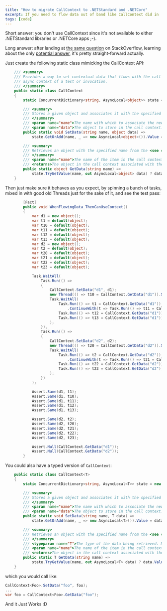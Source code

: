 ```yaml
---
title: "How to migrate CallContext to .NETStandard and .NETCore"
excerpt: If you need to flow data out of band like CallContext did in .NET, here's how in the new world.
tags: [code]
---
```


Short answer: you don't use CallContext since it's not available to either .NETStandard libraries or .NETCore apps ;-).

Long answer: after landing at [the same question](http://stackoverflow.com/questions/42242222/net-core-equivalent-of-callcontext-logicalget-setdata) 
on StackOverflow, learning about the only [potential answer](http://stackoverflow.com/questions/31707362/how-do-the-semantics-of-asynclocal-differ-from-the-logical-call-context), 
it's pretty straight-forward actually.

Just create the following static class mimicking the CallContext API:

```csharp
    /// <summary>
    /// Provides a way to set contextual data that flows with the call and 
    /// async context of a test or invocation.
    /// </summary>
    public static class CallContext
    {
        static ConcurrentDictionary<string, AsyncLocal<object>> state = new ConcurrentDictionary<string, AsyncLocal<object>>();

        /// <summary>
        /// Stores a given object and associates it with the specified name.
        /// </summary>
        /// <param name="name">The name with which to associate the new item in the call context.</param>
        /// <param name="data">The object to store in the call context.</param>
        public static void SetData(string name, object data) =>
            state.GetOrAdd(name, _ => new AsyncLocal<object>()).Value = data;

        /// <summary>
        /// Retrieves an object with the specified name from the <see cref="CallContext"/>.
        /// </summary>
        /// <param name="name">The name of the item in the call context.</param>
        /// <returns>The object in the call context associated with the specified name, or <see langword="null"/> if not found.</returns>
        public static object GetData(string name) =>
            state.TryGetValue(name, out AsyncLocal<object> data) ? data.Value : null;
    }
```

Then just make sure it behaves as you expect, by spinning a bunch of tasks, mixed in with good old 
Threads just for the sake of it, and see the test pass:

```csharp
        [Fact]
        public void WhenFlowingData_ThenCanUseContext()
        {
            var d1 = new object();
            var t1 = default(object);
            var t10 = default(object);
            var t11 = default(object);
            var t12 = default(object);
            var t13 = default(object);
            var d2 = new object();
            var t2 = default(object);
            var t20 = default(object);
            var t21 = default(object);
            var t22 = default(object);
            var t23 = default(object);

            Task.WaitAll(
                Task.Run(() =>
                {
                    CallContext.SetData("d1", d1);
                    new Thread(() => t10 = CallContext.GetData("d1")).Start();
                    Task.WaitAll(
                        Task.Run(() => t1 = CallContext.GetData("d1"))
                            .ContinueWith(t => Task.Run(() => t11 = CallContext.GetData("d1"))),
                        Task.Run(() => t12 = CallContext.GetData("d1")),
                        Task.Run(() => t13 = CallContext.GetData("d1"))
                    );
                }),
                Task.Run(() =>
                {
                    CallContext.SetData("d2", d2);
                    new Thread(() => t20 = CallContext.GetData("d2")).Start();
                    Task.WaitAll(
                        Task.Run(() => t2 = CallContext.GetData("d2"))
                            .ContinueWith(t => Task.Run(() => t21 = CallContext.GetData("d2"))),
                        Task.Run(() => t22 = CallContext.GetData("d2")),
                        Task.Run(() => t23 = CallContext.GetData("d2"))
                    );
                })
            );

            Assert.Same(d1, t1);
            Assert.Same(d1, t10);
            Assert.Same(d1, t11);
            Assert.Same(d1, t12);
            Assert.Same(d1, t13);

            Assert.Same(d2, t2);
            Assert.Same(d2, t20);
            Assert.Same(d2, t21);
            Assert.Same(d2, t22);
            Assert.Same(d2, t23);

            Assert.Null(CallContext.GetData("d1"));
            Assert.Null(CallContext.GetData("d2"));
        }
```

You could also have a typed version of `CallContext`:

```csharp
    public static class CallContext<T>
    {
        static ConcurrentDictionary<string, AsyncLocal<T>> state = new ConcurrentDictionary<string, AsyncLocal<T>>();

        /// <summary>
        /// Stores a given object and associates it with the specified name.
        /// </summary>
        /// <param name="name">The name with which to associate the new item in the call context.</param>
        /// <param name="data">The object to store in the call context.</param>
        public static void SetData(string name, T data) => 
            state.GetOrAdd(name, _ => new AsyncLocal<T>()).Value = data;

        /// <summary>
        /// Retrieves an object with the specified name from the <see cref="CallContext"/>.
        /// </summary>
        /// <typeparam name="T">The type of the data being retrieved. Must match the type used when the <paramref name="name"/> was set via <see cref="SetData{T}(string, T)"/>.</typeparam>
        /// <param name="name">The name of the item in the call context.</param>
        /// <returns>The object in the call context associated with the specified name, or a default value for <typeparamref name="T"/> if none is found.</returns>
        public static T GetData(string name) =>
            state.TryGetValue(name, out AsyncLocal<T> data) ? data.Value : default(T);
    }
```

which you would call like:

```csharp
CallContext<Foo>.SetData("foo", foo);
...
var foo = CallContext<Foo>.GetData("foo");
```

And it Just Works :D